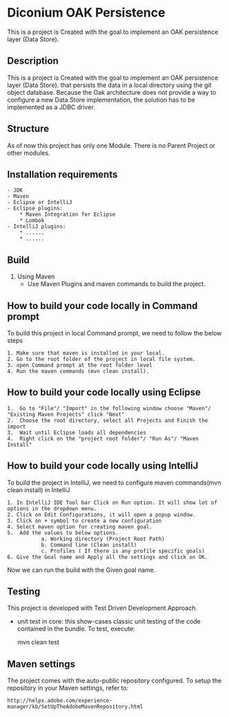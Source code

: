 
# Diconium OAK Persistence 
This is a project is Created with the goal to implement an OAK persistence layer (Data Store).


## Description
This is a project is Created with the goal to implement an OAK persistence layer (Data Store). that persists the data in a
local directory using the git object database. Because the Oak architecture does not provide a way to configure a new Data Store
implementation, the solution has to be implemented as a JDBC driver.


## Structure
As of now this project has only one Module. There is no Parent Project or other modules.

## Installation requirements
	- JDK
	- Maven
	- Eclipse or IntelliJ
	- Eclipse plugins:
		* Maven Integration for Eclipse
		* Lombok
	- IntelliJ plugins:
		* ......
		* ......


## Build
  1. Using Maven
      * Use Maven Plugins and maven commands to build the project.
      
      
## How to build your code locally in Command prompt  

 To build this project in local Command prompt, we need to follow the below steps
    
    1. Make sure that maven is installed in your local.
    2. Go to the root folder of the project in local file system.
    3. open Command prompt at the root folder level
    4. Run the maven commands (mvn clean install).
      
       
## How to build your code locally using Eclipse

	1.	Go to "File"/ "Import" in the following window choose "Maven"/ "Existing Maven Projects" click "Next"
	2.	Choose the root directory, select all Projects and Finish the import
	3.	Wait until Eclipse loads all dependencies 
	4.	Right click on the "project root folder"/ "Run As"/ "Maven Install"



## How to build your code locally using IntelliJ
    
 To build the project in IntelliJ, we need to configure maven commands(mvn clean install) in IntelliJ
    
    1. In IntelliJ IDE Tool bar Click on Run option. It will show lot of options in the dropdown menu.
    2. Click on Edit Configurations, it will open a popup window.
    3. Click on + symbol to create a new configuration
    4. Select maven option for creating maven goal.
    5.  Add the values to below options.
               a. Working directory (Project Root Path)
               b. Command line (Clean install)
               c. Profiles ( If there is any profile specific goals)
    6. Give the Goal name and Apply all the settings and click on OK.
    
    
 Now we can run the build with the Given goal name.
 

## Testing

This project is developed with Test Driven Development Approach. 

* unit test in core: this show-cases classic unit testing of the code contained in the bundle. To test, execute:

    mvn clean test

## Maven settings

The project comes with the auto-public repository configured. To setup the repository in your Maven settings, refer to:

    http://helpx.adobe.com/experience-manager/kb/SetUpTheAdobeMavenRepository.html


